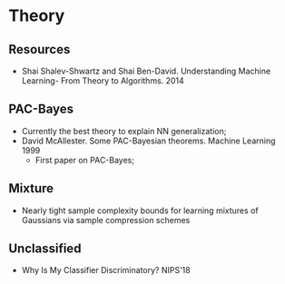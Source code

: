 # Theory

## Resources
- Shai Shalev-Shwartz and Shai Ben-David. Understanding Machine Learning- From Theory to Algorithms. 2014

## PAC-Bayes
- Currently the best theory to explain NN generalization;
- David McAllester. Some PAC-Bayesian theorems. Machine Learning 1999
	- First paper on PAC-Bayes;

## Mixture
- Nearly tight sample complexity bounds for learning mixtures of Gaussians via sample compression schemes

## Unclassified
- Why Is My Classifier Discriminatory? NIPS'18
